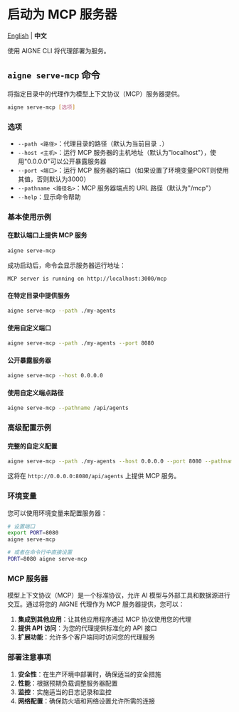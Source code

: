 # 启动为 MCP 服务器

[English](serve-mcp.md) | **中文**

使用 AIGNE CLI 将代理部署为服务。

## `aigne serve-mcp` 命令

将指定目录中的代理作为模型上下文协议（MCP）服务器提供。

```bash
aigne serve-mcp [选项]
```

### 选项

* `--path <路径>`：代理目录的路径（默认为当前目录 `.`）
* `--host <主机>`：运行 MCP 服务器的主机地址（默认为"localhost"），使用"0.0.0.0"可以公开暴露服务器
* `--port <端口>`：运行 MCP 服务器的端口（如果设置了环境变量PORT则使用其值，否则默认为3000）
* `--pathname <路径名>`：MCP 服务器端点的 URL 路径（默认为"/mcp"）
* `--help`：显示命令帮助

### 基本使用示例

#### 在默认端口上提供 MCP 服务

```bash
aigne serve-mcp
```

成功启动后，命令会显示服务器运行地址：

```
MCP server is running on http://localhost:3000/mcp
```

#### 在特定目录中提供服务

```bash
aigne serve-mcp --path ./my-agents
```

#### 使用自定义端口

```bash
aigne serve-mcp --path ./my-agents --port 8080
```

#### 公开暴露服务器

```bash
aigne serve-mcp --host 0.0.0.0
```

#### 使用自定义端点路径

```bash
aigne serve-mcp --pathname /api/agents
```

### 高级配置示例

#### 完整的自定义配置

```bash
aigne serve-mcp --path ./my-agents --host 0.0.0.0 --port 8080 --pathname /api/agents
```

这将在 `http://0.0.0.0:8080/api/agents` 上提供 MCP 服务。

### 环境变量

您可以使用环境变量来配置服务器：

```bash
# 设置端口
export PORT=8080
aigne serve-mcp

# 或者在命令行中直接设置
PORT=8080 aigne serve-mcp
```

### MCP 服务器

模型上下文协议（MCP）是一个标准协议，允许 AI 模型与外部工具和数据源进行交互。通过将您的 AIGNE 代理作为 MCP 服务器提供，您可以：

1. **集成到其他应用**：让其他应用程序通过 MCP 协议使用您的代理
2. **提供 API 访问**：为您的代理提供标准化的 API 接口
3. **扩展功能**：允许多个客户端同时访问您的代理服务

### 部署注意事项

1. **安全性**：在生产环境中部署时，确保适当的安全措施
2. **性能**：根据预期负载调整服务器配置
3. **监控**：实施适当的日志记录和监控
4. **网络配置**：确保防火墙和网络设置允许所需的连接
